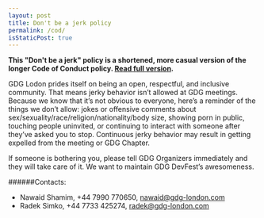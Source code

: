 ```yaml
---
layout: post
title: Don't be a jerk policy
permalink: /cod/
isStaticPost: true
---
```


__This "Don't be a jerk" policy is a shortened, more casual version of the longer Code of Conduct policy. [Read full version](http://meta.wikimedia.org/wiki/Don%27t_be_a_dick).__


GDG Lodon prides itself on being an open, respectful, and inclusive community. That means jerky behavior isn’t allowed at GDG meetings. Because we know that it’s not obvious to everyone, here’s a reminder of the things we don’t allow: jokes or offensive comments about sex/sexuality/race/religion/nationality/body size, showing porn in public, touching people uninvited, or continuing to interact with someone after they’ve asked you to stop. Continuous jerky behavior may result in getting expelled from the meeting or GDG Chapter.

If someone is bothering you, please tell GDG Organizers immediately and they will take care of it. We want to maintain GDG DevFest’s awesomeness.


######Contacts:

- Nawaid Shamim, +44 7990 770650, [nawaid@gdg-london.com](mailto:nawaid@gdg-london.com)
- Radek Simko, +44 7733 425274, [radek@gdg-london.com](mailto:radek@gdg-london.com)

<img class="img-responsive feature-image" src="{{ site.baseurl }}/img/posts/cod.jpg" style="display:none">